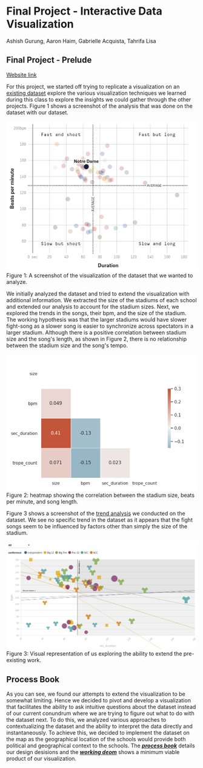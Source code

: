 Final Project - Interactive Data Visualization  
===
Ashish Gurung, Aaron Haim, Gabrielle Acquista, Tahrifa Lisa


Final Project - Prelude
---
 [Website link](https://ashishjumbo.github.io/datavis-final/)


For this project, we started off trying to replicate a visualization on an [existing dataset](https://projects.fivethirtyeight.com/college-fight-song-lyrics/) explore the various visualization techniques we learned during this class to explore the insights we could gather through the other projects. Figure 1 shows a screenshot of the analysis that was done on the dataset with our dataset.

![screenshot of source dataset](/img/fivethirty-eight.png)
Figure 1: A screenshot of the visualization of the dataset that we wanted to analyze. 

We initially analyzed the dataset and tried to extend the visualization with additional information. We extracted the size of the stadiums of each school and extended our analysis to account for the stadium sizes. Next, we explored the trends in the songs, their bpm, and the size of the stadium. The working hypothesis was that the larger stadiums would have slower fight-song as a slower song is easier to synchronize across spectators in a larger stadium. Although there is a positive correlation between stadium size and the song's length, as shown in Figure 2, there is no relationship between the stadium size and the song's tempo.

![correlation](/img/correlation.png)
Figure 2: heatmap showing the correlation between the stadium size, beats per minute, and song length.

Figure 3 shows a screenshot of the [trend analysis](https://public.flourish.studio/visualisation/6096609/) we conducted on the dataset. We see no specific trend in the dataset as it appears that the fight songs seem to be influenced by factors other than simply the size of the stadium.

![flourish](/img/flourish2.png)
Figure 3: Visual representation of us exploring the ability to extend the pre-existing work.

Process Book
----------
As you can see, we found our attempts to extend the visualization to be somewhat limiting. Hence we decided to pivot and develop a visualization that facilitates the ability to ask intuitive questions about the dataset instead of our current conundrum where we are trying to figure out what to do with the dataset next. To do this, we analyzed various approaches to contextualizing the dataset and the ability to interpret the data directly and instantaneously. To achieve this, we decided to implement the dataset on the map as the geographical location of the schools would provide both political and geographical context to the schools. The ***[process book](process_book.pdf)*** details our design desisions and the ***[working deom](https://ashishjumbo.github.io/datavis-final/)*** shows a minimum viable product of our visualization.
